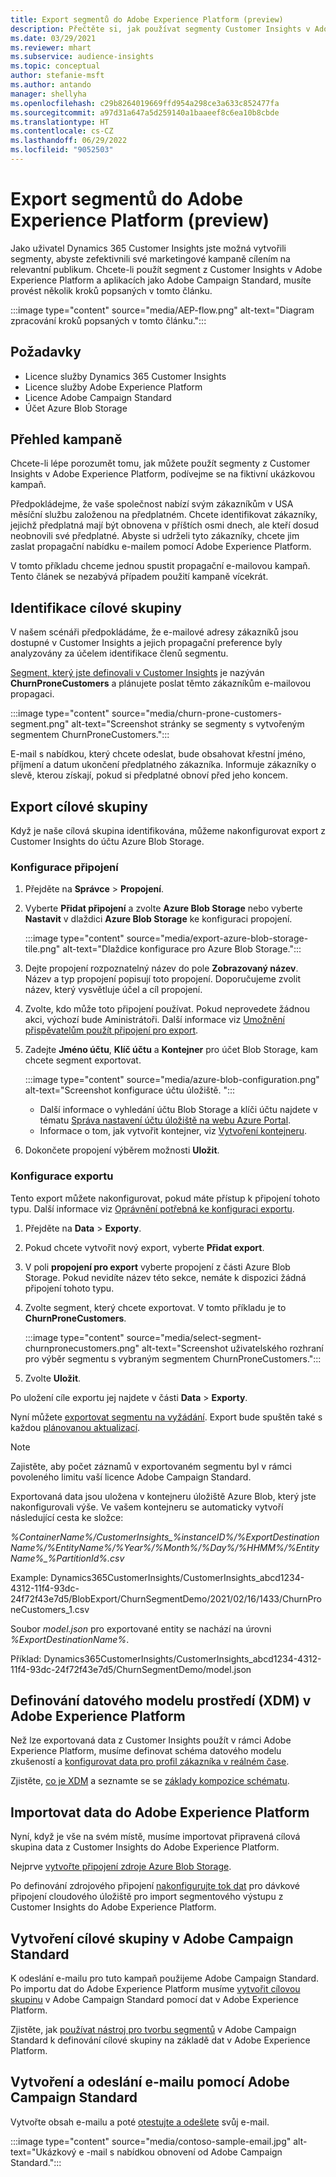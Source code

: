 ```yaml
---
title: Export segmentů do Adobe Experience Platform (preview)
description: Přečtěte si, jak používat segmenty Customer Insights v Adobe Experience Platform.
ms.date: 03/29/2021
ms.reviewer: mhart
ms.subservice: audience-insights
ms.topic: conceptual
author: stefanie-msft
ms.author: antando
manager: shellyha
ms.openlocfilehash: c29b8264019669ffd954a298ce3a633c852477fa
ms.sourcegitcommit: a97d31a647a5d259140a1baaeef8c6ea10b8cbde
ms.translationtype: HT
ms.contentlocale: cs-CZ
ms.lasthandoff: 06/29/2022
ms.locfileid: "9052503"
---
```

# <a name="export-segments-to-adobe-experience-platform-preview"></a>Export segmentů do Adobe Experience Platform (preview)

Jako uživatel Dynamics 365 Customer Insights jste možná vytvořili segmenty, abyste zefektivnili své marketingové kampaně cílením na relevantní publikum. Chcete-li použít segment z Customer Insights v Adobe Experience Platform a aplikacích jako Adobe Campaign Standard, musíte provést několik kroků popsaných v tomto článku.

:::image type="content" source="media/AEP-flow.png" alt-text="Diagram zpracování kroků popsaných v tomto článku.":::

## <a name="prerequisites"></a>Požadavky

-   Licence služby Dynamics 365 Customer Insights
-   Licence služby Adobe Experience Platform
-   Licence Adobe Campaign Standard
-   Účet Azure Blob Storage

## <a name="campaign-overview"></a>Přehled kampaně

Chcete-li lépe porozumět tomu, jak můžete použít segmenty z Customer Insights v Adobe Experience Platform, podívejme se na fiktivní ukázkovou kampaň.

Předpokládejme, že vaše společnost nabízí svým zákazníkům v USA měsíční službu založenou na předplatném. Chcete identifikovat zákazníky, jejichž předplatná mají být obnovena v příštích osmi dnech, ale kteří dosud neobnovili své předplatné. Abyste si udrželi tyto zákazníky, chcete jim zaslat propagační nabídku e-mailem pomocí Adobe Experience Platform.

V tomto příkladu chceme jednou spustit propagační e-mailovou kampaň. Tento článek se nezabývá případem použití kampaně vícekrát.

## <a name="identify-your-target-audience"></a>Identifikace cílové skupiny

V našem scénáři předpokládáme, že e-mailové adresy zákazníků jsou dostupné v Customer Insights a jejich propagační preference byly analyzovány za účelem identifikace členů segmentu.

[Segment, který jste definovali v Customer Insights](segments.md) je nazýván **ChurnProneCustomers** a plánujete poslat těmto zákazníkům e-mailovou propagaci.

:::image type="content" source="media/churn-prone-customers-segment.png" alt-text="Screenshot stránky se segmenty s vytvořeným segmentem ChurnProneCustomers.":::

E-mail s nabídkou, který chcete odeslat, bude obsahovat křestní jméno, příjmení a datum ukončení předplatného zákazníka. Informuje zákazníky o slevě, kterou získají, pokud si předplatné obnoví před jeho koncem.

## <a name="export-your-target-audience"></a>Export cílové skupiny

Když je naše cílová skupina identifikována, můžeme nakonfigurovat export z Customer Insights do účtu Azure Blob Storage.

### <a name="configure-a-connection"></a>Konfigurace připojení

1. Přejděte na **Správce** > **Propojení**.

1. Vyberte **Přidat připojení** a zvolte **Azure Blob Storage** nebo vyberte **Nastavit** v dlaždici **Azure Blob Storage** ke konfiguraci propojení.

   :::image type="content" source="media/export-azure-blob-storage-tile.png" alt-text="Dlaždice konfigurace pro Azure Blob Storage."::: 

1. Dejte propojení rozpoznatelný název do pole **Zobrazovaný název**. Název a typ propojení popisují toto propojení. Doporučujeme zvolit název, který vysvětluje účel a cíl propojení.

1. Zvolte, kdo může toto připojení používat. Pokud neprovedete žádnou akci, výchozí bude Aministrátoři. Další informace viz [Umožnění přispěvatelům použít připojení pro export](connections.md#allow-contributors-to-use-a-connection-for-exports).

1. Zadejte **Jméno účtu**, **Klíč účtu** a **Kontejner** pro účet Blob Storage, kam chcete segment exportovat.  
      
   :::image type="content" source="media/azure-blob-configuration.png" alt-text="Screenshot konfigurace účtu úložiště. "::: 
   
    - Další informace o vyhledání účtu Blob Storage a klíči účtu najdete v tématu [Správa nastavení účtu úložiště na webu Azure Portal](/azure/storage/common/storage-account-manage).
    - Informace o tom, jak vytvořit kontejner, viz [Vytvoření kontejneru](/azure/storage/blobs/storage-quickstart-blobs-portal#create-a-container).

1. Dokončete propojení výběrem možnosti **Uložit**. 

### <a name="configure-an-export"></a>Konfigurace exportu

Tento export můžete nakonfigurovat, pokud máte přístup k připojení tohoto typu. Další informace viz [Oprávnění potřebná ke konfiguraci exportu](export-destinations.md#set-up-a-new-export).

1. Přejděte na **Data** > **Exporty**.

1. Pokud chcete vytvořit nový export, vyberte **Přidat export**.

1. V poli **propojení pro export** vyberte propojení z části Azure Blob Storage. Pokud nevidíte název této sekce, nemáte k dispozici žádná připojení tohoto typu.

1. Zvolte segment, který chcete exportovat. V tomto příkladu je to **ChurnProneCustomers**.

   :::image type="content" source="media/select-segment-churnpronecustomers.png" alt-text="Screenshot uživatelského rozhraní pro výběr segmentu s vybraným segmentem ChurnProneCustomers.":::

1. Zvolte **Uložit**.

Po uložení cíle exportu jej najdete v části **Data** > **Exporty**.

Nyní můžete [exportovat segmentu na vyžádání](export-destinations.md#run-exports-on-demand). Export bude spuštěn také s každou [plánovanou aktualizací](system.md).

> [!NOTE]
> Zajistěte, aby počet záznamů v exportovaném segmentu byl v rámci povoleného limitu vaší licence Adobe Campaign Standard.

Exportovaná data jsou uložena v kontejneru úložiště Azure Blob, který jste nakonfigurovali výše. Ve vašem kontejneru se automaticky vytvoří následující cesta ke složce:

*%ContainerName%/CustomerInsights_%instanceID%/%ExportDestinationName%/%EntityName%/%Year%/%Month%/%Day%/%HHMM%/%EntityName%_%PartitionId%.csv*

Example: Dynamics365CustomerInsights/CustomerInsights_abcd1234-4312-11f4-93dc-24f72f43e7d5/BlobExport/ChurnSegmentDemo/2021/02/16/1433/ChurnProneCustomers_1.csv

Soubor *model.json* pro exportované entity se nachází na úrovni *%ExportDestinationName%*.

Příklad: Dynamics365CustomerInsights/CustomerInsights_abcd1234-4312-11f4-93dc-24f72f43e7d5/ChurnSegmentDemo/model.json

## <a name="define-experience-data-model-xdm-in-adobe-experience-platform"></a>Definování datového modelu prostředí (XDM) v Adobe Experience Platform

Než lze exportovaná data z Customer Insights použít v rámci Adobe Experience Platform, musíme definovat schéma datového modelu zkušeností a [konfigurovat data pro profil zákazníka v reálném čase](https://experienceleague.adobe.com/docs/experience-platform/profile/tutorials/dataset-configuration.html#tutorials).

Zjistěte, [co je XDM](https://experienceleague.adobe.com/docs/experience-platform/xdm/home.html) a seznamte se se [základy kompozice schématu](https://experienceleague.adobe.com/docs/experience-platform/xdm/schema/composition.html#schema).

## <a name="import-data-into-adobe-experience-platform"></a>Importovat data do Adobe Experience Platform

Nyní, když je vše na svém místě, musíme importovat připravená cílová skupina data z Customer Insights do Adobe Experience Platform.

Nejprve [vytvořte připojení zdroje Azure Blob Storage](https://experienceleague.adobe.com/docs/experience-platform/sources/ui-tutorials/create/cloud-storage/blob.html#getting-started).    

Po definování zdrojového připojení [nakonfigurujte tok dat](https://experienceleague.adobe.com/docs/experience-platform/sources/ui-tutorials/dataflow/cloud-storage.html#ui-tutorials) pro dávkové připojení cloudového úložiště pro import segmentového výstupu z Customer Insights do Adobe Experience Platform.

## <a name="create-an-audience-in-adobe-campaign-standard"></a>Vytvoření cílové skupiny v Adobe Campaign Standard

K odeslání e-mailu pro tuto kampaň použijeme Adobe Campaign Standard. Po importu dat do Adobe Experience Platform musíme [vytvořit cílovou skupinu](https://experienceleague.adobe.com/docs/campaign-standard/using/profiles-and-audiences/get-started-profiles-and-audiences.html#permission) v Adobe Campaign Standard pomocí dat v Adobe Experience Platform.


Zjistěte, jak [používat nástroj pro tvorbu segmentů](https://experienceleague.adobe.com/docs/campaign-standard/using/integrating-with-adobe-cloud/adobe-experience-platform/audience-destinations/aep-using-segment-builder.html) v Adobe Campaign Standard k definování cílové skupiny na základě dat v Adobe Experience Platform.

## <a name="create-and-send-the-email-using-adobe-campaign-standard"></a>Vytvoření a odeslání e-mailu pomocí Adobe Campaign Standard

Vytvořte obsah e-mailu a poté [otestujte a odešlete](https://experienceleague.adobe.com/docs/campaign-standard/using/testing-and-sending/get-started-sending-messages.html#preparing-and-testing-messages) svůj e-mail.

:::image type="content" source="media/contoso-sample-email.jpg" alt-text="Ukázkový e -mail s nabídkou obnovení od Adobe Campaign Standard.":::
